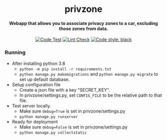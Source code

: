 <h1 align="center">privzone</h1>
<h4 align="center">Webapp that allows you to associate privacy zones to a car, excluding those zones from data. </h4>

<p align="center">
<a href="https://github.com/jmscslgroup/privzone/actions?query=workflow%3A%22Code+Test%22"><img alt="Code Test" src="https://github.com/jmscslgroup/privzone/workflows/Code%20Test/badge.svg"></a>
<a href="https://github.com/jmscslgroup/privzone/actions?query=workflow%3ALint"><img alt="Lint Check" src="https://github.com/jmscslgroup/privzone/workflows/Lint/badge.svg"></a>
<a href="https://github.com/psf/black"><img alt="Code style: black" src="https://img.shields.io/badge/code%20style-black-000000.svg"></a>
</p>

### Running

 - After installing python 3.8
   - `python -m pip install -r requirements.txt`
   - `python manage.py makemigrations` and `python manage.py migrate` to set up default database.
 - Setup configuration file
   - Create a json file with a key "SECRET_KEY".
   - In privzone/settings.py, set `CONFIG_FILE` to be the relative path to that file.
 - Test server locally.
   - Make sure `debug=True` is set in privzone/settings.py
   - `python manage.py runserver`
 - Ready for deployment
   - Make sure `debug=False` is set in privzone/settings.py
   - `python manage.py collectstatic`